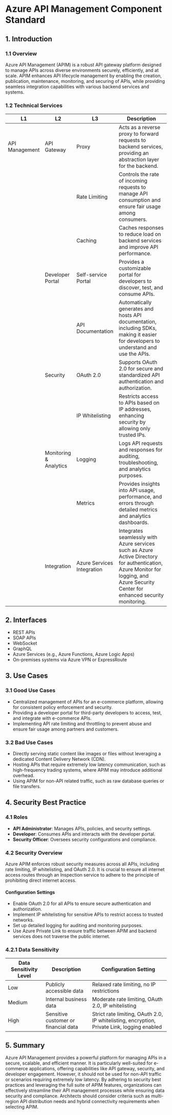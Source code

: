 # Azure API Management Component Standard

## 1. Introduction

### 1.1 Overview
Azure API Management (APIM) is a robust API gateway platform designed to manage APIs across diverse environments securely, efficiently, and at scale. APIM enhances API lifecycle management by enabling the creation, publication, maintenance, monitoring, and securing of APIs, while providing seamless integration capabilities with various backend services and systems.

### 1.2 Technical Services

| L1                        | L2                      | L3                       | Description                                                                                                                                                 |
|---------------------------|-------------------------|--------------------------|-------------------------------------------------------------------------------------------------------------------------------------------------------------|
| API Management            | API Gateway             | Proxy                    | Acts as a reverse proxy to forward requests to backend services, providing an abstraction layer for the backend.                                             |
|                           |                         | Rate Limiting            | Controls the rate of incoming requests to manage API consumption and ensure fair usage among consumers.                                                     |
|                           |                         | Caching                  | Caches responses to reduce load on backend services and improve API performance.                                                                            |
|                           | Developer Portal        | Self-service Portal      | Provides a customizable portal for developers to discover, test, and consume APIs.                                                                          |
|                           |                         | API Documentation        | Automatically generates and hosts API documentation, including SDKs, making it easier for developers to understand and use the APIs.                        |
|                           | Security                | OAuth 2.0                | Supports OAuth 2.0 for secure and standardized API authentication and authorization.                                                                         |
|                           |                         | IP Whitelisting          | Restricts access to APIs based on IP addresses, enhancing security by allowing only trusted IPs.                                                            |
|                           | Monitoring & Analytics  | Logging                  | Logs API requests and responses for auditing, troubleshooting, and analytics purposes.                                                                      |
|                           |                         | Metrics                  | Provides insights into API usage, performance, and errors through detailed metrics and analytics dashboards.                                                |
|                           | Integration             | Azure Services Integration | Integrates seamlessly with Azure services such as Azure Active Directory for authentication, Azure Monitor for logging, and Azure Security Center for enhanced security monitoring. |

## 2. Interfaces
- REST APIs
- SOAP APIs
- WebSocket
- GraphQL
- Azure Services (e.g., Azure Functions, Azure Logic Apps)
- On-premises systems via Azure VPN or ExpressRoute

## 3. Use Cases

### 3.1 Good Use Cases
- Centralized management of APIs for an e-commerce platform, allowing for consistent policy enforcement and security.
- Providing a developer portal for third-party developers to access, test, and integrate with e-commerce APIs.
- Implementing API rate limiting and throttling to prevent abuse and ensure fair usage among partners and customers.

### 3.2 Bad Use Cases
- Directly serving static content like images or files without leveraging a dedicated Content Delivery Network (CDN).
- Hosting APIs that require extremely low latency communication, such as high-frequency trading systems, where APIM may introduce additional overhead.
- Using APIM for non-API related traffic, such as raw database queries or file transfers.

## 4. Security Best Practice

### 4.1 Roles
- **API Administrator**: Manages APIs, policies, and security settings.
- **Developer**: Consumes APIs and interacts with the developer portal.
- **Security Officer**: Oversees security configurations and compliance.

### 4.2 Security Overview
Azure APIM enforces robust security measures across all APIs, including rate limiting, IP whitelisting, and OAuth 2.0. It is crucial to ensure all internet access routes through an Inspection service to adhere to the principle of prohibiting direct internet access.

#### Configuration Settings
- Enable OAuth 2.0 for all APIs to ensure secure authentication and authorization.
- Implement IP whitelisting for sensitive APIs to restrict access to trusted networks.
- Set up detailed logging for auditing and monitoring purposes.
- Use Azure Private Link to ensure traffic between APIM and backend services does not traverse the public internet.

### 4.2.1 Data Sensitivity

| Data Sensitivity Level | Description                                    | Configuration Setting                                   |
|------------------------|------------------------------------------------|--------------------------------------------------------|
| Low                    | Publicly accessible data                       | Relaxed rate limiting, no IP restrictions               |
| Medium                 | Internal business data                         | Moderate rate limiting, OAuth 2.0, IP whitelisting      |
| High                   | Sensitive customer or financial data           | Strict rate limiting, OAuth 2.0, IP whitelisting, encryption, Private Link, logging enabled |

## 5. Summary
Azure API Management provides a powerful platform for managing APIs in a secure, scalable, and efficient manner. It is particularly well-suited for e-commerce applications, offering capabilities like API gateway, security, and developer engagement. However, it should not be used for non-API traffic or scenarios requiring extremely low latency. By adhering to security best practices and leveraging the full suite of APIM features, organizations can effectively streamline their API management processes while ensuring data security and compliance. Architects should consider criteria such as multi-region API distribution needs and hybrid connectivity requirements when selecting APIM.